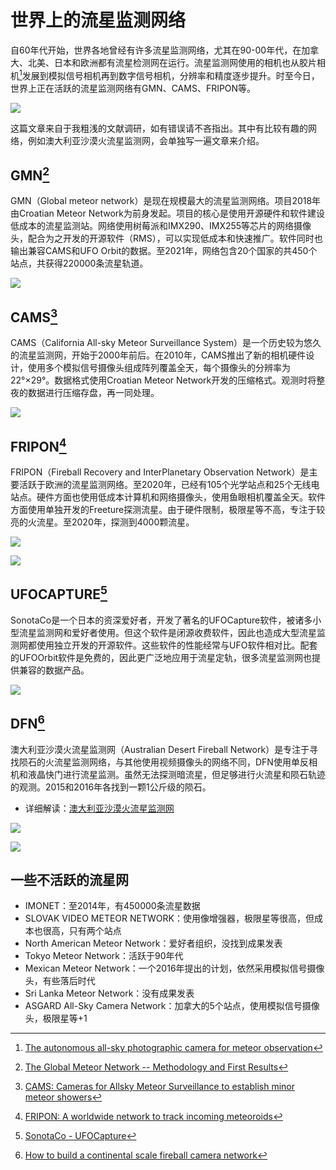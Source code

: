 # 世界上的流星监测网络

自60年代开始，世界各地曾经有许多流星监测网络，尤其在90-00年代，在加拿大、北美、日本和欧洲都有流星检测网在运行。流星监测网使用的相机也从胶片相机[^1]发展到模拟信号相机再到数字信号相机，分辨率和精度逐步提升。时至今日，世界上正在活跃的流星监测网络有GMN、CAMS、FRIPON等。

![](image/20220927192625.png)  

这篇文章来自于我粗浅的文献调研，如有错误请不吝指出。其中有比较有趣的网络，例如澳大利亚沙漠火流星监测网，会单独写一遍文章来介绍。


## GMN[^2]

GMN（Global meteor network）是现在规模最大的流星监测网络。项目2018年由Croatian Meteor Network为前身发起。项目的核心是使用开源硬件和软件建设低成本的流星监测站。网络使用树莓派和IMX290、IMX255等芯片的网络摄像头，配合为之开发的开源软件（RMS），可以实现低成本和快速推广。软件同时也输出兼容CAMS和UFO Orbit的数据。至2021年，网络包含20个国家的共450个站点，共获得220000条流星轨道。

![](image/20220928044105.png)  

## CAMS[^3]

CAMS（California All-sky Meteor Surveillance System）是一个历史较为悠久的流星监测网，开始于2000年前后。在2010年，CAMS推出了新的相机硬件设计，使用多个模拟信号摄像头组成阵列覆盖全天，每个摄像头的分辨率为22°×29°。数据格式使用Croatian Meteor Network开发的压缩格式。观测时将整夜的数据进行压缩存盘，再一同处理。

![](image/20220928044243.png)  

## FRIPON[^4]
FRIPON（Fireball Recovery and InterPlanetary Observation Network）是主要活跃于欧洲的流星监测网络。至2020年，已经有105个光学站点和25个无线电站点。硬件方面也使用低成本计算机和网络摄像头，使用鱼眼相机覆盖全天。软件方面使用单独开发的Freeture探测流星。由于硬件限制，极限星等不高，专注于较亮的火流星。至2020年，探测到4000颗流星。

![](image/20220928044158.png)  

![](image/20220928044306.png)  

## UFOCAPTURE[^5]
SonotaCo是一个日本的资深爱好者，开发了著名的UFOCapture软件，被诸多小型流星监测网和爱好者使用。但这个软件是闭源收费软件，因此也造成大型流星监测网都使用独立开发的开源软件。这些软件的性能经常与UFO软件相对比。配套的UFOOrbit软件是免费的，因此更广泛地应用于流星定轨，很多流星监测网也提供兼容的数据产品。

![](image/20220928044337.png)  

## DFN[^6]

澳大利亚沙漠火流星监测网（Australian Desert Fireball Network）是专注于寻找陨石的火流星监测网络，与其他使用视频摄像头的网络不同，DFN使用单反相机和液晶快门进行流星监测。虽然无法探测暗流星，但足够进行火流星和陨石轨迹的观测。2015和2016年各找到一颗1公斤级的陨石。

* 详细解读：[澳大利亚沙漠火流星监测网](DFN.md)

![](image/20220928044425.png)  

![](image/20220928044448.png)  

## 一些不活跃的流星网

* IMONET：至2014年，有450000条流星数据
* SLOVAK VIDEO METEOR NETWORK：使用像增强器，极限星等很高，但成本也很高，只有两个站点
* North American Meteor Network：爱好者组织，没找到成果发表
* Tokyo Meteor Network：活跃于90年代
* Mexican Meteor Network：一个2016年提出的计划，依然采用模拟信号摄像头，有些落后时代
* Sri Lanka Meteor Network：没有成果发表
* ASGARD All-Sky Camera Network：加拿大的5个站点，使用模拟信号摄像头，极限星等+1

[^1]:[The autonomous all-sky photographic camera for meteor observation](https://ui.adsabs.harvard.edu/abs/2002ESASP.500..257S/abstract)

[^2]:[The Global Meteor Network -- Methodology and First Results](https://arxiv.org/abs/2107.12335)

[^3]:[CAMS: Cameras for Allsky Meteor Surveillance to establish minor meteor showers](https://www.sciencedirect.com/science/article/pii/S0019103511003290)

[^4]:[FRIPON: A worldwide network to track incoming meteoroids](https://www.aanda.org/articles/aa/full_html/2020/12/aa38649-20/aa38649-20.html)

[^5]:[SonotaCo - UFOCapture](http://sonotaco.com/soft/e_index.html)

[^6]:[How to build a continental scale fireball camera network](https://link.springer.com/article/10.1007/s10686-017-9532-7)

